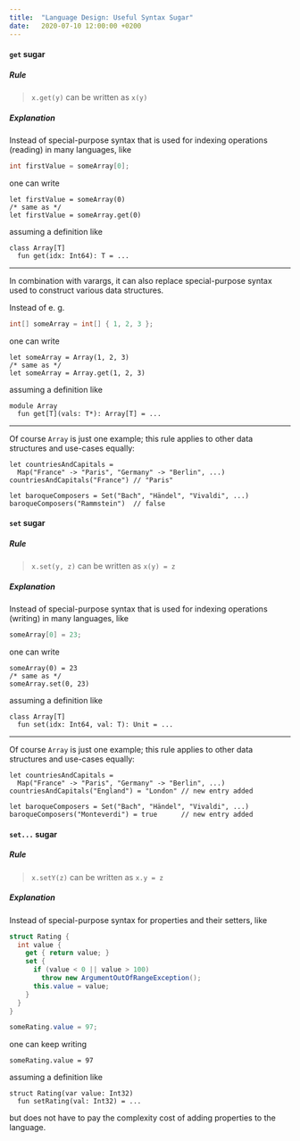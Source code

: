 ```yaml
---
title:  "Language Design: Useful Syntax Sugar"
date:   2020-07-10 12:00:00 +0200
---
```


#### `get` sugar

##### Rule

> `x.get(y)` can be written as `x(y)`

##### Explanation

Instead of special-purpose syntax that is used for indexing operations (reading) in many languages, like

```java
int firstValue = someArray[0];
```

one can write

```
let firstValue = someArray(0)
/* same as */
let firstValue = someArray.get(0)
```

assuming a definition like

```
class Array[T]
  fun get(idx: Int64): T = ...
```

---

In combination with varargs, it can also replace special-purpose syntax used to construct various data structures.

Instead of e. g.

```java
int[] someArray = int[] { 1, 2, 3 };
```

one can write

```
let someArray = Array(1, 2, 3)
/* same as */
let someArray = Array.get(1, 2, 3)
```

assuming a definition like

```
module Array
  fun get[T](vals: T*): Array[T] = ...
```

----

Of course `Array` is just one example; this rule applies to other data structures and use-cases equally:

```
let countriesAndCapitals =
  Map("France" -> "Paris", "Germany" -> "Berlin", ...)
countriesAndCapitals("France") // "Paris"

let baroqueComposers = Set("Bach", "Händel", "Vivaldi", ...)
baroqueComposers("Rammstein")  // false 
```

#### `set` sugar

##### Rule

> `x.set(y, z)` can be written as `x(y) = z`

##### Explanation

Instead of special-purpose syntax that is used for indexing operations (writing) in many languages, like

```java
someArray[0] = 23;
```

one can write

```
someArray(0) = 23
/* same as */
someArray.set(0, 23)
```

assuming a definition like

```
class Array[T]
  fun set(idx: Int64, val: T): Unit = ...
```

----

Of course `Array` is just one example; this rule applies to other data structures and use-cases equally:

```
let countriesAndCapitals =
  Map("France" -> "Paris", "Germany" -> "Berlin", ...)
countriesAndCapitals("England") = "London" // new entry added

let baroqueComposers = Set("Bach", "Händel", "Vivaldi", ...)
baroqueComposers("Monteverdi") = true      // new entry added
```

#### `set...` sugar

##### Rule

> `x.setY(z)` can be written as `x.y = z`

##### Explanation

Instead of special-purpose syntax for properties and their setters, like

```c#
struct Rating {
  int value {
    get { return value; }
    set {
      if (value < 0 || value > 100)
        throw new ArgumentOutOfRangeException();
      this.value = value;
    }
  }
}

someRating.value = 97;
```

one can keep writing

```
someRating.value = 97
```

assuming a definition like

```
struct Rating(var value: Int32)
  fun setRating(val: Int32) = ...
```

but does not have to pay the complexity cost of adding properties to the language.
